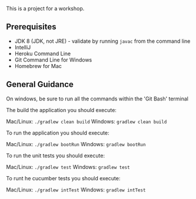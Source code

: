 This is a project for a workshop.

Prerequisites
-------------
* JDK 8 (JDK, not JRE) - validate by running `javac` from the command line
* IntelliJ
* Heroku Command Line
* Git Command Line for Windows
* Homebrew for Mac
 
General Guidance
----------------
On windows, be sure to run all the commands within the 'Git Bash' terminal

The build the application you should execute:

  Mac/Linux: `./gradlew clean build`
  Windows: `gradlew clean build`
    
To run the application you should execute:

  Mac/Linux: `./gradlew bootRun`
  Windows: `gradlew bootRun`
    
To run the unit tests you should execute:

  Mac/Linux: `./gradlew test`
  Windows: `gradlew test`

To runt he cucumber tests you should execute:

  Mac/Linux: `./gradlew intTest`
  Windows: `gradlew intTest`
